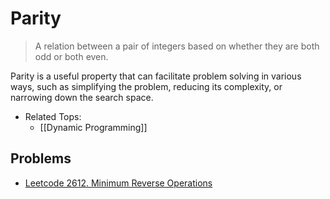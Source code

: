 # Parity

> A relation between a pair of integers based on whether they are both odd or both even.

Parity is a useful property that can facilitate problem solving in various ways, such as simplifying the problem, reducing its complexity, or narrowing down the search space.

* Related Tops:
  * [[Dynamic Programming]]

## Problems

* [Leetcode 2612. Minimum Reverse Operations][1]

[1]: https://leetcode.com/problems/minimum-reverse-operations/description/